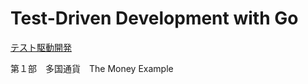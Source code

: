 # Test-Driven Development with Go

[テスト駆動開発](https://shop.ohmsha.co.jp/shopdetail/000000004967/)

第１部　多国通貨　The Money Example
